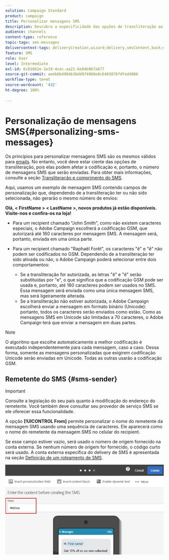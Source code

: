 ```yaml
---
solution: Campaign Standard
product: campaign
title: Personalizar mensagens SMS
description: Descubra a especificidade das opções de transliteração ao personalizar mensagens SMS.
audience: channels
content-type: reference
topic-tags: sms-messages
delivercontext-tags: deliveryCreation,wizard;delivery,smsContent,back;delivery,smsContent,back
feature: SMS
role: User
level: Intermediate
exl-id: 6c01662e-1e19-4cec-aa21-6e84b9b7a677
source-git-commit: aeeb6b4984b3bdd974960e8c6403876fdfedd886
workflow-type: tm+mt
source-wordcount: '432'
ht-degree: 100%

---
```


# Personalização de mensagens SMS{#personalizing-sms-messages}

Os princípios para personalizar mensagens SMS são os mesmos válidos para [emails](../../designing/using/personalization.md#inserting-a-personalization-field). No entanto, você deve estar ciente das opções de transliteração, pois elas podem afetar a codificação e, portanto, o número de mensagens SMS que serão enviadas. Para obter mais informações, consulte a seção [Transliteração e comprimento do SMS](../../administration/using/configuring-sms-channel.md#sms-encoding--length-and-transliteration).

Aqui, usamos um exemplo de mensagem SMS contendo campos de personalização que, dependendo de a transliteração ter ou não sido selecionada, não gerarão o mesmo número de envios:

**Olá, &lt; FirstName > &lt; LastName >, novos produtos já estão disponíveis. Visite-nos e confira-os na loja!**

* Para um recipient chamado &quot;John Smith&quot;, como não existem caracteres especiais, o Adobe Campaign escolherá a codificação GSM, que autorizará até 160 caracteres por mensagem SMS. A mensagem será, portanto, enviada em uma única parte.
* Para um recipient chamado &quot;Raphaël Forêt&quot;, os caracteres &quot;ë&quot; e &quot;ê&quot; não podem ser codificados no GSM. Dependendo de a transliteração ter sido ativada ou não, o Adobe Campaign poderá selecionar entre dois comportamentos:

   * Se a transliteração for autorizada, as letras &quot;ë&quot; e &quot;ê&quot; serão substituídas por &quot;e&quot;, o que significa que a codificação GSM pode ser usada e, portanto, até 160 caracteres podem ser usados no SMS. Essa mensagem será enviada como uma única mensagem SMS, mas será ligeiramente alterada.
   * Se a transliteração não estiver autorizada, o Adobe Campaign escolherá enviar a mensagem em formato binário (Unicode): portanto, todos os caracteres serão enviados como estão. Como as mensagens SMS em Unicode são limitadas a 70 caracteres, o Adobe Campaign terá que enviar a mensagem em duas partes.

>[!NOTE]
>
>O algoritmo que escolhe automaticamente a melhor codificação é executado independentemente para cada mensagem, caso a caso. Dessa forma, somente as mensagens personalizadas que exigirem codificação Unicode serão enviadas em Unicode. Todas as outras usarão a codificação GSM.

## Remetente do SMS {#sms-sender}

>[!IMPORTANT]
>
>Consulte a legislação do seu país quanto à modificação do endereço do remetente. Você também deve consultar seu provedor de serviço SMS se ele oferecer essa funcionalidade.

A opção **[!UICONTROL From]** permite personalizar o nome do remetente da mensagem SMS usando uma sequência de caracteres. Ele aparecerá como o nome do remetente da mensagem SMS no celular do recipient.

Se esse campo estiver vazio, será usado o número de origem fornecido na conta externa. Se nenhum número de origem for fornecido, o código curto será usado. A conta externa específica do delivery de SMS é apresentada na seção [Definição de um roteamento de SMS](../../administration/using/configuring-sms-channel.md#defining-an-sms-routing).

![](assets/sms_creation_8.png)



